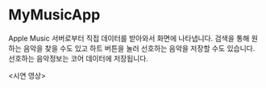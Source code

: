 # MyMusicApp

Apple Music 서버로부터 직접 데이터를 받아와서 화면에 나타냅니다.
검색을 통해 원하는 음악을 찾을 수도 있고 하트 버튼을 눌러 선호하는 음악을 저장할 수도 있습니다.
선호하는 음악정보는 코어 데이터에 저장됩니다.

<시연 영상>
